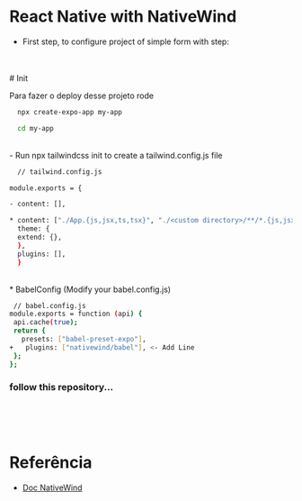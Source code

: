 # React Native with NativeWind

- First step, to configure project of simple form with step:

<br>
<br>
# Init

Para fazer o deploy desse projeto rode

```bash
  npx create-expo-app my-app

  cd my-app
```

<br>
 - Run npx tailwindcss init to create a tailwind.config.js file
 
```bash
  // tailwind.config.js

module.exports = {

- content: [],

* content: ["./App.{js,jsx,ts,tsx}", "./<custom directory>/**/*.{js,jsx,ts,tsx}"], <- add Line
  theme: {
  extend: {},
  },
  plugins: [],
  }

````
<br>
 * BabelConfig (Modify your babel.config.js)

 ```bash
  // babel.config.js
module.exports = function (api) {
  api.cache(true);
  return {
    presets: ["babel-preset-expo"],
+   plugins: ["nativewind/babel"], <- Add Line
  };
};

````

### follow this repository...

<br>
<br>
<br>

# Referência

- [Doc NativeWind](https://www.nativewind.dev/)
